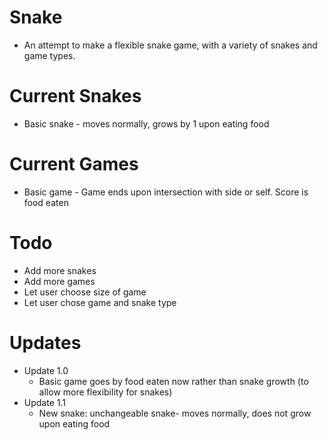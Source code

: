 # Snake
* An attempt to make a flexible snake game, with a variety of snakes and game types.

Current Snakes
===
* Basic snake - moves normally, grows by 1 upon eating food

Current Games
===
* Basic game - Game ends upon intersection with side or self. Score is food eaten


Todo
===
* Add more snakes
* Add more games
* Let user choose size of game
* Let user chose game and snake type

Updates
===
* Update 1.0
	* Basic game goes by food eaten now rather than snake growth (to allow more flexibility for snakes)
* Update 1.1
	* New snake: unchangeable snake- moves normally, does not grow upon eating food



